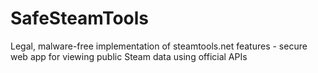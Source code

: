 # SafeSteamTools
Legal, malware-free implementation of steamtools.net features - secure web app for viewing public Steam data using official APIs
